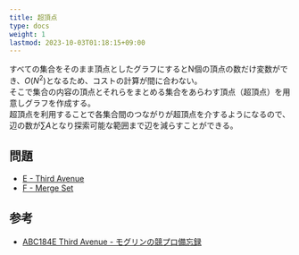 ```yaml
---
title: 超頂点
type: docs
weight: 1
lastmod: 2023-10-03T01:18:15+09:00
---
```


すべての集合をそのまま頂点としたグラフにするとN個の頂点の数だけ変数ができ、$O(N^2)$となるため、コストの計算が間に合わない。  
そこで集合の内容の頂点とそれらをまとめる集合をあらわす頂点（超頂点）を用意しグラフを作成する。  
超頂点を利用することで各集合間のつながりが超頂点を介するようになるので、辺の数が$\sum A$となり探索可能な範囲まで辺を減らすことができる。  

## 問題

- [E - Third Avenue](https://atcoder.jp/contests/abc184/tasks/abc184_e)
- [F - Merge Set](https://atcoder.jp/contests/abc302/tasks/abc302_f)

## 参考

- [ABC184E Third Avenue - モグリンの競プロ備忘録](https://mogurin1000000007.hatenablog.com/entry/2020/11/27/033023)
